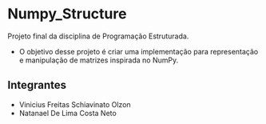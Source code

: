 # Numpy_Structure
Projeto final da disciplina de Programação Estruturada.
- O objetivo desse projeto é criar uma implementação para representação e manipulação de matrizes inspirada no NumPy.
## Integrantes
- Vinicius Freitas Schiavinato Olzon
- Natanael De Lima Costa Neto
